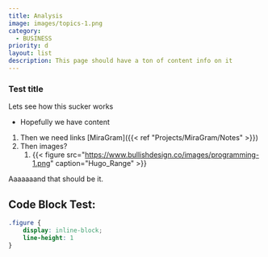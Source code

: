 ```yaml
---
title: Analysis
image: images/topics-1.png
category:
  - BUSINESS
priority: d
layout: list
description: This page should have a ton of content info on it
---
```

### Test title
Lets see how this sucker works
- Hopefully we have content

1. Then we need links [MiraGram]({{< ref "Projects/MiraGram/Notes" >}})
2. Then images?
	1. {{< figure src="https://www.bullishdesign.co/images/programming-1.png" caption="Hugo_Range" >}}

Aaaaaaand that should be it.

## Code Block Test:
```css
.figure {
	display: inline-block;
	line-height: 1
}
```